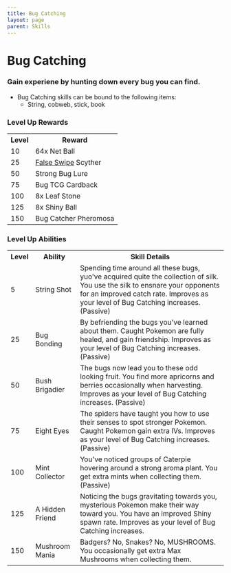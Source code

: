 ```yaml
---
title: Bug Catching
layout: page
parent: Skills
---
```


# Bug Catching

### Gain experiene by hunting down every bug you can find.
- Bug Catching skills can be bound to the following items:
    - String, cobweb, stick, book

### Level Up Rewards

<!DOCTYPE html>
<html>
<body>
<table>
  <tr>
    <th>Level</th>
    <th>Reward</th>
  </tr>
  <tr>
    <td>10</td>
    <td>64x Net Ball</td>
  </tr>
  <tr>
    <td>25</td>
    <td><a href="https://pixelmonmod.com/wiki/False_Swipe">False Swipe</a> Scyther</td>
  </tr>
  <tr>
    <td>50</td>
    <td>Strong Bug Lure</td>
  </tr>
  <tr>
    <td>75</td>
    <td>Bug TCG Cardback</td>
  </tr>
  <tr>
    <td>100</td>
    <td>8x Leaf Stone</td>
  </tr>
  <tr>
    <td>125</td>
    <td>8x Shiny Ball</td>
  </tr>
  <tr>
    <td>150</td>
    <td>Bug Catcher Pheromosa</td>
  </tr>
</table>
</body>
</html>

### Level Up Abilities
<!DOCTYPE html>
<html>
<body>
<table>
  <tr>
    <th>Level</th>
    <th>Ability</th>
    <th>Skill Details</th>
  </tr>

  <tr>
    <td>5</td>
    <td>String Shot</td>
<td>Spending time around all these bugs, yuo've acquired quite the collection of silk. You use the silk to ensnare your opponents for an improved catch rate. Improves as your level of Bug Catching increases. (Passive)</td>
  </tr>

  <tr>
    <td>25</td>
    <td>Bug Bonding</td>
<td>By befriending the bugs you've learned about them. Caught Pokemon are fully healed, and gain friendship. Improves as your level of Bug Catching increases. (Passive)</td>
  </tr>

  <tr>
    <td>50</td>
    <td>Bush Brigadier</td>
<td>The bugs now lead you to these odd looking fruit. You find more apricorns and berries occasionally when harvesting. Improves as your level of Bug Catching increases. (Passive)</td>
  </tr>

  <tr>
    <td>75</td>
    <td>Eight Eyes</td>
<td>The spiders have taught you how to use their senses to spot stronger Pokemon. Caught Pokemon gain extra IVs. Improves as your level of Bug Catching increases. (Passive)</td>
  </tr>

  <tr>
    <td>100</td>
    <td>Mint Collector</td>
<td>You've noticed groups of Caterpie hovering around a strong aroma plant. You get extra mints when collecting them. (Passive)
</td>
  </tr>

  <tr>
    <td>125</td>
    <td>A Hidden Friend</td>
<td>Noticing the bugs gravitating towards you, mysterious Pokemon make their way toward you. You have an improved Shiny spawn rate. Improves as your level of Bug Catching increases.</td>
  </tr>

  <tr>
    <td>150</td>
    <td>Mushroom Mania</td>
<td>Badgers? No, Snakes? No, MUSHROOMS. You occasionally get extra Max Mushrooms when collecting them.</td>
  </tr>

</body>
</table>
</html>